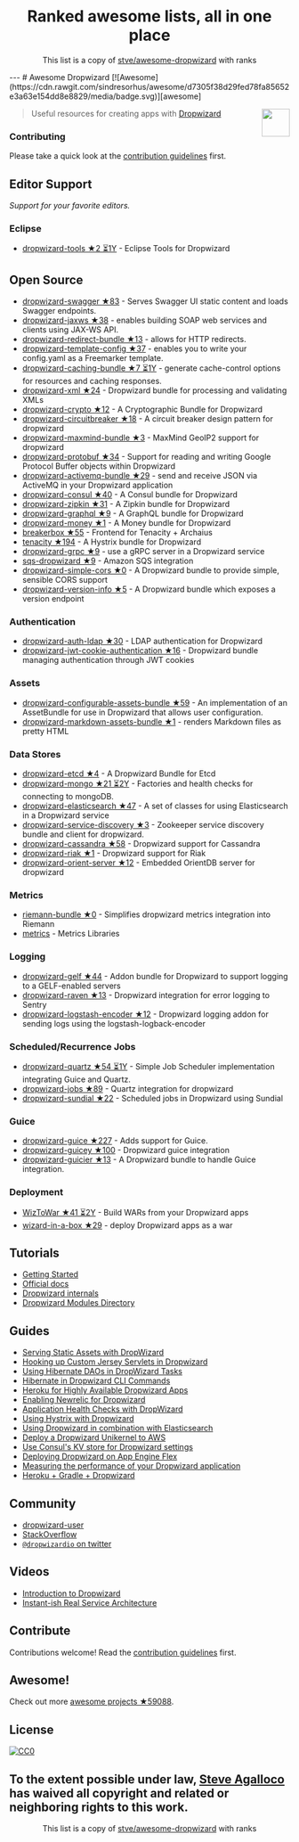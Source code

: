 <h1 align="center">
Ranked awesome lists, all in one place
</h1>
<p align="center">
	This list is a copy of <a href="stve/awesome-dropwizard">stve/awesome-dropwizard</a> with ranks
</p>
---
# Awesome Dropwizard [![Awesome](https://cdn.rawgit.com/sindresorhus/awesome/d7305f38d29fed78fa85652e3a63e154dd8e8829/media/badge.svg)][awesome]

[<img src="https://cdn.rawgit.com/stve/awesome-dropwizard/master/dropwizard-hat.png" align="right" width="50">][dropwizard]

[awesome]: https://github.com/sindresorhus/awesome
[dropwizard]: http://www.dropwizard.io

> Useful resources for creating apps with [Dropwizard](http://www.dropwizard.io)

### Contributing

Please take a quick look at the [contribution guidelines](https://github.com/stve/awesome-dropwizard/blob/master/CONTRIBUTING.md) first.

## Editor Support

*Support for your favorite editors.*

### Eclipse

* [dropwizard-tools ★2 ⏳1Y](Tasktop/dropwizard-tools) - Eclipse Tools for Dropwizard

## Open Source

* [dropwizard-swagger ★83](smoketurner/dropwizard-swagger) - Serves Swagger UI static content and loads Swagger endpoints.
* [dropwizard-jaxws ★38](roskart/dropwizard-jaxws) - enables building SOAP web services and clients using JAX-WS API.
* [dropwizard-redirect-bundle ★13](bazaarvoice/dropwizard-redirect-bundle) - allows for HTTP redirects.
* [dropwizard-template-config ★37](tkrille/dropwizard-template-config) - enables you to write your config.yaml as a Freemarker template.
* [dropwizard-caching-bundle ★7 ⏳1Y](bazaarvoice/dropwizard-caching-bundle) - generate cache-control options for resources and caching responses.
* [dropwizard-xml ★24](yunspace/dropwizard-xml) - Dropwizard bundle for processing and validating XMLs
* [dropwizard-crypto ★12](meltmedia/dropwizard-crypto) - A Cryptographic Bundle for Dropwizard
* [dropwizard-circuitbreaker ★18](mtakaki/dropwizard-circuitbreaker) - A circuit breaker design pattern for dropwizard
* [dropwizard-maxmind-bundle ★3](phaneesh/dropwizard-maxmind-bundle) - MaxMind GeoIP2 support for dropwizard
* [dropwizard-protobuf ★34](dropwizard/dropwizard-protobuf) - Support for reading and writing Google Protocol Buffer objects within Dropwizard
* [dropwizard-activemq-bundle ★29](mbknor/dropwizard-activemq-bundle) - send and receive JSON via ActiveMQ in your Dropwizard application
* [dropwizard-consul ★40](smoketurner/dropwizard-consul) - A Consul bundle for Dropwizard
* [dropwizard-zipkin ★31](smoketurner/dropwizard-zipkin) - A Zipkin bundle for Dropwizard
* [dropwizard-graphql ★9](smoketurner/dropwizard-graphql) - A GraphQL bundle for Dropwizard
* [dropwizard-money ★1](smoketurner/dropwizard-money) - A Money bundle for Dropwizard
* [breakerbox ★55](yammer/breakerbox) - Frontend for Tenacity + Archaius
* [tenacity ★194](yammer/tenacity) - A Hystrix bundle for Dropwizard
* [dropwizard-grpc ★9](msteinhoff/dropwizard-grpc) - use a gRPC server in a Dropwizard service
* [sqs-dropwizard ★9](bascan/sqs-dropwizard) - Amazon SQS integration
* [dropwizard-simple-cors ★0](ojacobson/dropwizard-simple-cors) - A Dropwizard bundle to provide simple, sensible CORS support
* [dropwizard-version-info ★5](palantir/dropwizard-version-info) - A Dropwizard bundle which exposes a version endpoint

### Authentication

* [dropwizard-auth-ldap ★30](yammer/dropwizard-auth-ldap) - LDAP authentication for Dropwizard
* [dropwizard-jwt-cookie-authentication ★16](dhatim/dropwizard-jwt-cookie-authentication) - Dropwizard bundle managing authentication through JWT cookies

### Assets

* [dropwizard-configurable-assets-bundle ★59](bazaarvoice/dropwizard-configurable-assets-bundle) - An implementation of an AssetBundle for use in Dropwizard that allows user configuration.
* [dropwizard-markdown-assets-bundle ★1](rnorth/dropwizard-markdown-assets-bundle) - renders Markdown files as pretty HTML

### Data Stores

* [dropwizard-etcd ★4](meltmedia/dropwizard-etcd) - A Dropwizard Bundle for Etcd
* [dropwizard-mongo ★21 ⏳2Y](eeb/dropwizard-mongo) - Factories and health checks for connecting to mongoDB.
* [dropwizard-elasticsearch ★47](dropwizard/dropwizard-elasticsearch) - A set of classes for using Elasticsearch in a Dropwizard service
* [dropwizard-service-discovery ★3](santanusinha/dropwizard-service-discovery) - Zookeeper service discovery bundle and client for dropwizard.
* [dropwizard-cassandra ★58](composable-systems/dropwizard-cassandra) - Dropwizard support for Cassandra
* [dropwizard-riak ★1](smoketurner/dropwizard-riak) - Dropwizard support for Riak
* [dropwizard-orient-server ★12](xvik/dropwizard-orient-server) - Embedded OrientDB server for dropwizard

### Metrics

* [riemann-bundle ★0](phaneesh/riemann-bundle) - Simplifies dropwizard metrics integration into Riemann
* [metrics](http://metrics.dropwizard.io/3.1.0/manual/third-party/) - Metrics Libraries

### Logging

* [dropwizard-gelf ★44](gini/dropwizard-gelf) - Addon bundle for Dropwizard to support logging to a GELF-enabled servers
* [dropwizard-raven ★13](tradier/dropwizard-raven) - Dropwizard integration for error logging to Sentry
* [dropwizard-logstash-encoder ★12](Wikia/dropwizard-logstash-encoder) - Dropwizard logging addon for sending logs using the logstash-logback-encoder

### Scheduled/Recurrence Jobs

* [dropwizard-quartz ★54 ⏳1Y](jaredstehler/dropwizard-quartz) - Simple Job Scheduler implementation integrating Guice and Quartz.
* [dropwizard-jobs ★89](spinscale/dropwizard-jobs) - Quartz integration for dropwizard
* [dropwizard-sundial ★22](timmolter/dropwizard-sundial) - Scheduled jobs in Dropwizard using Sundial

### Guice

* [dropwizard-guice ★227](HubSpot/dropwizard-guice) - Adds support for Guice.
* [dropwizard-guicey ★100](xvik/dropwizard-guicey) - Dropwizard guice integration
* [dropwizard-guicier ★13](HubSpot/dropwizard-guicier) - A Dropwizard bundle to handle Guice integration.

### Deployment

* [WizToWar ★41 ⏳2Y](twilio/wiztowar) - Build WARs from your Dropwizard apps
* [wizard-in-a-box ★29](rvs-fluid-it/wizard-in-a-box) - deploy Dropwizard apps as a war

## Tutorials

* [Getting Started](http://www.dropwizard.io/0.9.2/docs/getting-started.html)
* [Official docs](http://www.dropwizard.io/0.9.2/docs/manual/index.html)
* [Dropwizard internals](http://www.dropwizard.io/0.9.2/docs/manual/internals.html)
* [Dropwizard Modules Directory](http://modules.dropwizard.io/)

## Guides

* [Serving Static Assets with DropWizard](https://spin.atomicobject.com/2014/10/11/serving-static-assets-with-dropwizard/)
* [Hooking up Custom Jersey Servlets in Dropwizard](https://spin.atomicobject.com/2015/03/30/jersey-servlets-dropwizard/)
* [Using Hibernate DAOs in DropWizard Tasks](https://spin.atomicobject.com/2015/02/03/dropwizard-hibernate-dao/)
* [Hibernate in Dropwizard CLI Commands](http://clearthehaze.com/2015/04/hibernate-in-dropwizard-cli-commands/)
* [Heroku for Highly Available Dropwizard Apps](http://techbytes.anuragkapur.com/2015/05/heroku-for-highly-available-dropwizard.html?m=1)
* [Enabling Newrelic for Dropwizard](http://kyleboon.org/blog/2013/09/23/newrelic-for-dropwizard/)
* [Application Health Checks with DropWizard](http://willhamill.com/2014/12/04/application-health-checks-with-dropwizard)
* [Using Hystrix with Dropwizard](http://christopher-batey.blogspot.com/2014/08/using-hystrix-with-dropwizard.html)
* [Using Dropwizard in combination with Elasticsearch](http://www.gridshore.nl/2014/05/15/using-dropwizard-combination-elasticsearch/)
* [Deploy a Dropwizard Unikernel to AWS](https://boxfuse.com/blog/dropwizard-aws.html)
* [Use Consul's KV store for Dropwizard settings](http://blog.remmelt.com/2015/06/09/use-consuls-kv-store-for-dropwizard-settings/)
* [Deploying Dropwizard on App Engine Flex](https://www.aytech.ca/blog/dropwizard-app-engine-flexible-env/)
* [Measuring the performance of your Dropwizard application](https://www.aytech.ca/blog/measuring-performance-dropwizard-application/)
* [Heroku + Gradle + Dropwizard](https://www.aytech.ca/blog/heroku-gradle-dropwizard/)

## Community

* [dropwizard-user](https://groups.google.com/forum/#!forum/dropwizard-user)
* [StackOverflow](http://stackoverflow.com/questions/tagged/dropwizard)
* [`@dropwizardio` on twitter](https://twitter.com/dropwizardio)

## Videos

* [Introduction to Dropwizard](https://www.youtube.com/watch?v=2tSWsjtw0ms)
* [Instant-ish Real Service Architecture](https://vimeo.com/37930578)

## Contribute

Contributions welcome! Read the [contribution guidelines](https://github.com/stve/awesome-dropwizard/blob/master/CONTRIBUTING.md) first.

## Awesome!

Check out more [awesome projects ★59088](sindresorhus/awesome).

## License

[![CC0](https://licensebuttons.net/p/zero/1.0/88x31.png)](https://creativecommons.org/publicdomain/zero/1.0/)

To the extent possible under law, [Steve Agalloco](http://beforeitwasround.com) has waived all copyright and related or neighboring rights to this work.
---
<p align="center">
	This list is a copy of <a href="stve/awesome-dropwizard">stve/awesome-dropwizard</a> with ranks
</p>
